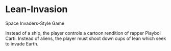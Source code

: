 # Lean-Invasion
Space Invaders-Style Game 

Instead of a ship, the player controls a cartoon rendition of rapper Playboi Carti. Instead of aliens, the player must shoot down cups of lean which seek to invade Earth.
